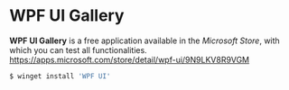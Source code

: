 # WPF UI Gallery

**WPF UI Gallery** is a free application available in the _Microsoft Store_, with which you can test all functionalities.  
https://apps.microsoft.com/store/detail/wpf-ui/9N9LKV8R9VGM

```powershell
$ winget install 'WPF UI'
```
